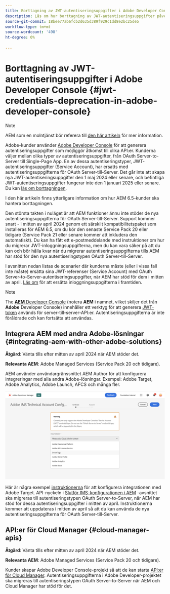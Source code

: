 ```yaml
---
title: Borttagning av JWT-autentiseringsuppgifter i Adobe Developer Console
description: Läs om hur borttagning av JWT-autentiseringsuppgifter påverkar AEM i Adobe Developer Console
source-git-commit: 18bee77ab6fcb2d635d389f929c1dd8e2bc25de5
workflow-type: tm+mt
source-wordcount: '498'
ht-degree: 0%

---
```



# Borttagning av JWT-autentiseringsuppgifter i Adobe Developer Console {#jwt-credentials-deprecation-in-adobe-developer-console}

>[!NOTE]
> AEM som en molntjänst bör referera till [den här artikeln](https://experienceleague.adobe.com/docs/experience-manager-cloud-service/content/security/jwt-credentials-deprecation-in-adobe-developer-console.html) för mer information.

Adobe-kunder använder [Adobe Developer Console](https://developer.adobe.com/console) för att generera autentiseringsuppgifter som möjliggör åtkomst till olika API:er. Kunderna väljer mellan olika typer av autentiseringsuppgifter, från OAuth Server-to-Server till Single-Page App. En av dessa autentiseringstyper, JWT-autentiseringsuppgifter (Service Account), har ersatts med autentiseringsuppgifterna för OAuth Server-till-Server. Det går inte att skapa nya JWT-autentiseringsuppgifter den 1 maj 2024 eller senare, och befintliga JWT-autentiseringsuppgifter fungerar inte den 1 januari 2025 eller senare. Du kan [läs om borttagningen](https://developer.adobe.com/developer-console/docs/guides/authentication/ServerToServerAuthentication/migration/).

I den här artikeln finns ytterligare information om hur AEM 6.5-kunder ska hantera borttagningen.

Den största takten i nuläget är att AEM funktioner ännu inte stöder de nya autentiseringsuppgifterna för OAuth Server-till-Server. Support kommer snart - i mitten av april 2024 genom ett särskilt kompatibilitetspaket som installeras för AEM 6.5, om du kör den senaste Service Pack 20 eller tidigare (Service Pack 21 eller senare kommer att inkludera den automatiskt). Du kan ha fått ett e-postmeddelande med instruktioner om hur du migrerar JWT-inloggningsuppgifterna, men du kan vara säker på att du kan och bör hålla kvar när du migrerar autentiseringsuppgifterna tills AEM har stöd för den nya autentiseringstypen OAuth Server-till-Server.

I avsnitten nedan listas de scenarier där kunderna måste (eller i vissa fall inte måste) ersätta sina JWT-referenser (Service Account) med OAuth Server-to-Server-autentiseringsuppgifter, när AEM har stöd för dem i mitten av april. [Läs om](https://developer.adobe.com/developer-console/docs/guides/authentication/ServerToServerAuthentication/migration/#migration-overview) för att ersätta inloggningsuppgifterna i framtiden.

>[!NOTE]
>
>The [**AEM** Developer Console](https://experienceleague.adobe.com/docs/experience-manager-cloud-service/content/implementing/developing/development-guidelines.html#crxde-lite-and-developer-console) (notera **AEM** i namnet, vilket skiljer det från **Adobe** Developer Console) innehåller ett verktyg för att generera [JWT-token](https://experienceleague.adobe.com/docs/experience-manager-cloud-service/content/implementing/developing/generating-access-tokens-for-server-side-apis.html) används för server-till-server-API:er. Autentiseringsuppgifterna är inte föråldrade och kan fortsätta att användas.


## Integrera AEM med andra Adobe-lösningar {#integrating-aem-with-other-adobe-solutions}

**Åtgärd**: Vänta tills efter mitten av april 2024 när AEM stöder det.

**Relevanta AEM**: Adobe Managed Services (Service Pack 20 och tidigare).


AEM använder användargränssnittet AEM Author för att konfigurera integreringar med alla andra Adobe-lösningar. Exempel: Adobe Target, Adobe Analytics, Adobe Launch, AFCS och många fler.

![Integrera AEM med andra lösningar](/help/sites-administering/assets/jwt-deprecation.png)

Här är några exempel [instruktionerna](https://docs.mktossl.com/docs/experience-manager-cloud-service/content/sites/integrations/integration-adobe-target-ims.html?lang=en) för att konfigurera integrationen med Adobe Target. API-nyckeln i [Slutför IMS-konfigurationen i AEM](https://docs.mktossl.com/docs/experience-manager-cloud-service/content/sites/integrations/integration-adobe-target-ims.html#completing-the-ims-configuration-in-aem) -avsnittet ska migreras till autentiseringstypen OAuth Server-to-Server, när AEM har stöd för dessa autentiseringsuppgifter i mitten av april. Instruktionerna kommer att uppdateras i mitten av april så att du kan använda de nya autentiseringsuppgifterna för OAuth Server-till-Server.

## API:er för Cloud Manager {#cloud-manager-apis}

**Åtgärd**: Vänta tills efter mitten av april 2024 när AEM stöder det.

**Relevanta AEM**: Adobe Managed Services (Service Pack 20 och tidigare).

Kunder skapar Adobe Developer Console-projekt så att de kan starta [API:er för Cloud Manager](https://developer.adobe.com/experience-cloud/cloud-manager/guides/getting-started/create-api-integration/). Autentiseringsuppgifterna i Adobe Developer-projektet ska migreras till autentiseringstypen OAuth Server-to-Server när AEM och Cloud Manager har stöd för det.
